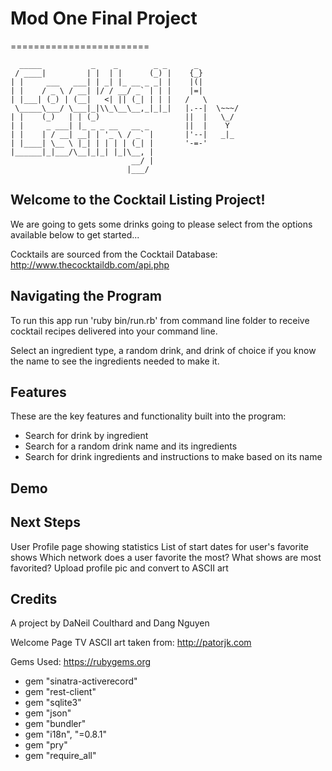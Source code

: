 # Mod One Final Project
========================
```
  _____           _    _        _ _      _
 / ____|         | |  | |      (_) |    {_}
| |     ___   ___| | _| |_ __ _ _| |    |(|
| |    / _ \ / __| |/ / __/ _` | | |    |=|
| |___| (_) | (__|   <| || (_| | | |   /   \
 \_____\___/ \___|_|\\_\__\__,_|_|_|   |.--|  \~~~/
| |    (_)   | | (_)                   ||  |   \_/
| |     _ ___| |_ _ _ __   __ _        ||  |    Y
| |    | / __| __| | '_ \ / _` |       |'--|   _|_
| |____| \__ \ |_| | | | | (_| |       '-=-'
|______|_|___/\__|_|_| |_|\__, |
                           __/ |
                          |___/
```
## Welcome to the Cocktail Listing Project!
We are going to gets some drinks going to please select
from the options available below to get started...

Cocktails are sourced from the Cocktail Database: http://www.thecocktaildb.com/api.php

## Navigating the Program
To run this app run 'ruby bin/run.rb' from command line folder to receive
 cocktail recipes delivered into your command line.

Select an ingredient type, a random drink, and drink of choice if you know the
name to see the ingredients needed to make it.

## Features
These are the key features and functionality built into the program:

- Search for drink by ingredient
- Search for a random drink name and its ingredients
- Search for drink ingredients and instructions to make based on its name

## Demo
<!-- You can see a video demo of our program at the directory below
app/assets/demo/mod1_project_demo.mov -->

## Next Steps
 User Profile page showing statistics
List of start dates for user's favorite shows
Which network does a user favorite the most?
What shows are most favorited?
Upload profile pic and convert to ASCII art

## Credits
A project by DaNeil Coulthard and Dang Nguyen

Welcome Page TV ASCII art taken from: http://patorjk.com

Gems Used: https://rubygems.org
- gem "sinatra-activerecord"
- gem "rest-client"
- gem "sqlite3"
- gem "json"
- gem "bundler"
- gem "i18n", "=0.8.1"
- gem "pry"
- gem "require_all"
